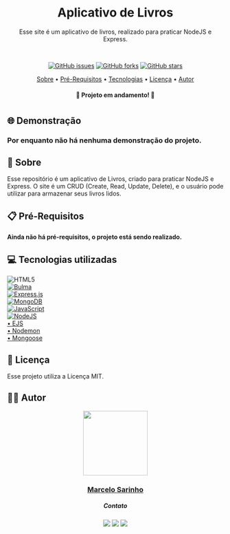<h1 align="center">Aplicativo de Livros</h1>
<p align="center">Esse site é um aplicativo de livros, realizado para praticar NodeJS e Express.</p>
</br>
<p align="center">
<a href="https://github.com/marcelosarinho/appLivros/issues"><img alt="GitHub issues" src="https://img.shields.io/github/issues/marcelosarinho/appLivros?style=flat-square"></a>
<a href="https://github.com/marcelosarinho/appLivros/network"><img alt="GitHub forks" src="https://img.shields.io/github/forks/marcelosarinho/appLivros?style=flat-square"></a>
<a href="https://github.com/marcelosarinho/appLivros/stargazers"><img alt="GitHub stars" src="https://img.shields.io/github/stars/marcelosarinho/appLivros?style=social"></a>
</p>
<p align="center">
<a href="#sobre">Sobre</a> • 
<a href="#pre-requisitos">Pré-Requisitos</a> • 
<a href="#tecnologias">Tecnologias</a> • 
<a href="#licenca">Licença</a> •
<a href="#autor">Autor</a>
</p>
<h4 align="center">🚧 Projeto em andamento! 🚧</h4>
<h1></h1>
<h2>🌐 Demonstração</h2>
<div>
  <h3>Por enquanto não há nenhuma demonstração do projeto.</h3>
</div>
<h2 id="sobre">📖 Sobre</h2>
<p>Esse repositório é um aplicativo de Livros, criado para praticar NodeJS e Express. O site é um CRUD (Create, Read, Update, Delete), e o usuário pode utilizar para armazenar seus livros lidos.</p>
<h2 id="pre-requisitos">📋 Pré-Requisitos</h2>
<h4>Ainda não há pré-requisitos, o projeto está sendo realizado.</h4>

<h2 id="tecnologias">💻 Tecnologias utilizadas</h2>

![HTML5](https://img.shields.io/badge/html5-%23E34F26.svg?style=for-the-badge&logo=html5&logoColor=white)
<br/>
<a href="https://bulma.io/">![Bulma](https://img.shields.io/badge/bulma-00D0B1?style=for-the-badge&logo=bulma&logoColor=white)</a>
<br/>
<a href="http://expressjs.com/pt-br/">![Express.js](https://img.shields.io/badge/express.js-%23404d59.svg?style=for-the-badge&logo=express&logoColor=%2361DAFB)</a>
<br/>
<a href="https://www.mongodb.com/">![MongoDB](https://img.shields.io/badge/MongoDB-%234ea94b.svg?style=for-the-badge&logo=mongodb&logoColor=white)</a>
<br/>
<a href="https://www.javascript.com/">![JavaScript](https://img.shields.io/badge/javascript-%23323330.svg?style=for-the-badge&logo=javascript&logoColor=%23F7DF1E)</a>
<br/>
<a href="https://nodejs.org/en/">![NodeJS](https://img.shields.io/badge/node.js-6DA55F?style=for-the-badge&logo=node.js&logoColor=white)</a>
<br/>
<a href="https://ejs.co/">• EJS</a>
<br/>
<a href="https://www.npmjs.com/package/nodemon">• Nodemon</a>
<br/>
<a href="https://mongoosejs.com/">• Mongoose</a>
<h2 id="licenca">📜 Licença</h2>
Esse projeto utiliza a Licença MIT.
<h2 id="autor">👨‍💻 Autor</h2>
<div align="center">
<a href="https://github.com/marcelosarinho">
<img src="https://avatars.githubusercontent.com/u/105175233?s=400&u=319025640369177cd290b894f1ffd06363059b64&v=4" width="150px"/>
</a>
<a href="https://github.com/marcelosarinho"><h3>Marcelo Sarinho</h3></a>
<h5>Contato</h5>
<a href="https://github.com/marcelosarinho"><img src="https://img.shields.io/badge/github-%23121011.svg?style=for-the-badge&logo=github&logoColor=white"/></a>
<a href="https://www.linkedin.com/in/marcelo-sarinho-a4706923a/"><img src="https://img.shields.io/badge/linkedin-%230077B5.svg?style=for-the-badge&logo=linkedin&logoColor=white"/></a>
<a href="mailto:marceloactsarinho@gmail.com"><img src="https://img.shields.io/badge/Gmail-D14836?style=for-the-badge&logo=gmail&logoColor=white"/></a>
</div>
